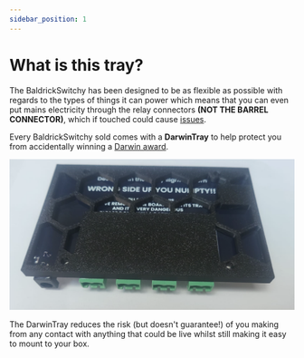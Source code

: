 ```yaml
---
sidebar_position: 1
---
```


# What is this tray?

The BaldrickSwitchy has been designed to be as flexible as possible with regards to the types of things it can power which means that you can even put mains electricity through the relay connectors **(NOT THE BARREL CONNECTOR)**, which if touched could cause [issues](https://youtu.be/6H5pct0kgD8?si=UTWwq2YwtB9fD38d&t=6).

Every BaldrickSwitchy sold comes with a **DarwinTray** to help protect you from accidentally winning a [Darwin award](https://darwinawards.com/). 

![Darwin Tray](../img/darwin-tray.png)

The DarwinTray reduces the risk (but doesn't guarantee!) of you making from any contact with anything that could be live whilst still making it easy to mount to your box.
